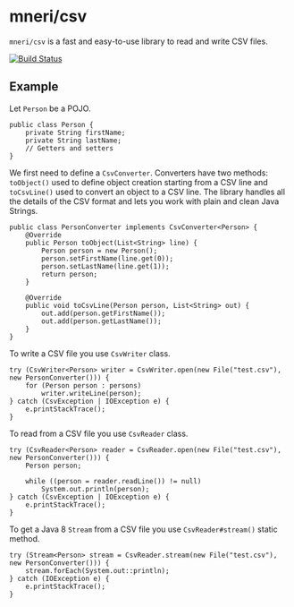 # mneri/csv
`mneri/csv` is a fast and easy-to-use library to read and write CSV files.

[![Build Status](https://travis-ci.org/mneri/csv.svg?branch=master)](https://travis-ci.org/mneri/csv)

## Example
Let `Person` be a POJO.

    public class Person {
        private String firstName;
        private String lastName;
        // Getters and setters
    }

We first need to define a `CsvConverter`. Converters have two methods: `toObject()` used to define object creation
starting from a CSV line and `toCsvLine()` used to convert an object to a CSV line. The library handles all the details
of the CSV format and lets you work with plain and clean Java Strings.

    public class PersonConverter implements CsvConverter<Person> {
        @Override
        public Person toObject(List<String> line) {
            Person person = new Person();
            person.setFirstName(line.get(0));
            person.setLastName(line.get(1));
            return person;
        }
        
        @Override
        public void toCsvLine(Person person, List<String> out) {
            out.add(person.getFirstName());
            out.add(person.getLastName());
        }
    }

To write a CSV file you use `CsvWriter` class.

    try (CsvWriter<Person> writer = CsvWriter.open(new File("test.csv"), new PersonConverter())) {
        for (Person person : persons)
            writer.writeLine(person);
    } catch (CsvException | IOException e) {
        e.printStackTrace();
    }

To read from a CSV file you use `CsvReader` class.

    try (CsvReader<Person> reader = CsvReader.open(new File("test.csv"), new PersonConverter())) {
        Person person;

        while ((person = reader.readLine()) != null)
            System.out.println(person);
    } catch (CsvException | IOException e) {
        e.printStackTrace();
    }

To get a Java 8 `Stream` from a CSV file you use `CsvReader#stream()` static method.

    try (Stream<Person> stream = CsvReader.stream(new File("test.csv"), new PersonConverter())) {
        stream.forEach(System.out::println);
    } catch (IOException e) {
        e.printStackTrace();
    }


